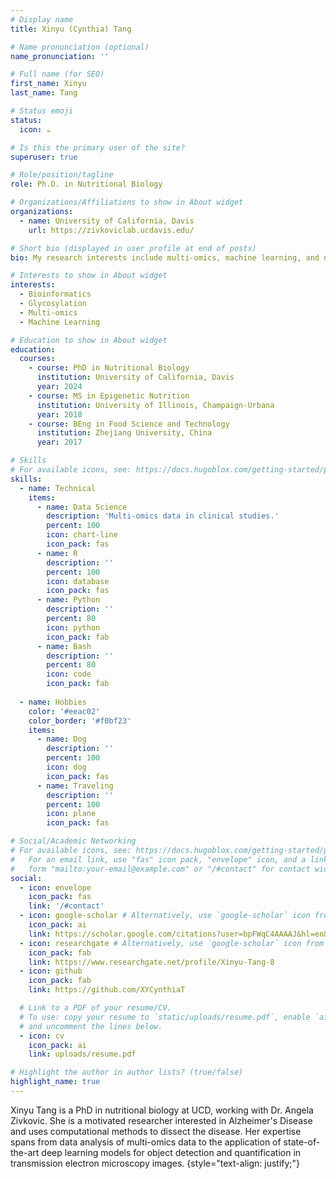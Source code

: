 ```yaml
---
# Display name
title: Xinyu (Cynthia) Tang

# Name pronunciation (optional)
name_pronunciation: ''

# Full name (for SEO)
first_name: Xinyu
last_name: Tang

# Status emoji
status:
  icon: ☕️

# Is this the primary user of the site?
superuser: true

# Role/position/tagline
role: Ph.D. in Nutritional Biology

# Organizations/Affiliations to show in About widget
organizations:
  - name: University of California, Davis
    url: https://zivkoviclab.ucdavis.edu/

# Short bio (displayed in user profile at end of posts)
bio: My research interests include multi-omics, machine learning, and neurodegerative diseases.

# Interests to show in About widget
interests:
  - Bioinformatics
  - Glycosylation
  - Multi-omics
  - Machine Learning

# Education to show in About widget
education:
  courses:
    - course: PhD in Nutritional Biology
      institution: University of California, Davis
      year: 2024
    - course: MS in Epigenetic Nutrition
      institution: University of Illinois, Champaign-Urbana
      year: 2018
    - course: BEng in Food Science and Technology
      institution: Zhejiang University, China
      year: 2017

# Skills
# For available icons, see: https://docs.hugoblox.com/getting-started/page-builder/#icons
skills:
  - name: Technical
    items:
      - name: Data Science
        description: 'Multi-omics data in clinical studies.'
        percent: 100
        icon: chart-line
        icon_pack: fas
      - name: R
        description: ''
        percent: 100
        icon: database
        icon_pack: fas
      - name: Python
        description: ''
        percent: 80
        icon: python
        icon_pack: fab
      - name: Bash
        description: ''
        percent: 80
        icon: code
        icon_pack: fab
      
  - name: Hobbies
    color: '#eeac02'
    color_border: '#f0bf23'
    items:
      - name: Dog
        description: ''
        percent: 100
        icon: dog
        icon_pack: fas
      - name: Traveling
        description: ''
        percent: 100
        icon: plane
        icon_pack: fas

# Social/Academic Networking
# For available icons, see: https://docs.hugoblox.com/getting-started/page-builder/#icons
#   For an email link, use "fas" icon pack, "envelope" icon, and a link in the
#   form "mailto:your-email@example.com" or "/#contact" for contact widget.
social:
  - icon: envelope
    icon_pack: fas
    link: '/#contact'
  - icon: google-scholar # Alternatively, use `google-scholar` icon from `ai` icon pack
    icon_pack: ai
    link: https://scholar.google.com/citations?user=bpFWqC4AAAAJ&hl=en&authuser=1
  - icon: researchgate # Alternatively, use `google-scholar` icon from `ai` icon pack
    icon_pack: fab
    link: https://www.researchgate.net/profile/Xinyu-Tang-8
  - icon: github
    icon_pack: fab
    link: https://github.com/XYCynthiaT

  # Link to a PDF of your resume/CV.
  # To use: copy your resume to `static/uploads/resume.pdf`, enable `ai` icons in `params.yaml`,
  # and uncomment the lines below.
  - icon: cv
    icon_pack: ai
    link: uploads/resume.pdf

# Highlight the author in author lists? (true/false)
highlight_name: true
---
```


Xinyu Tang is a PhD in nutritional biology at UCD, working with Dr. Angela Zivkovic. She is a motivated researcher interested in Alzheimer's Disease and uses computational methods to dissect the disease. Her expertise spans from data analysis of multi-omics data to the application of state-of-the-art deep learning models for object detection and quantification in transmission electron microscopy images.
{style="text-align: justify;"}
